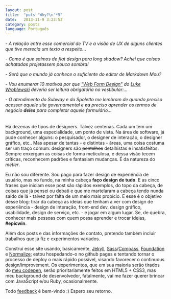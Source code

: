 ```yaml
---
layout: post
title:  "puts 'Why?\n'*5"
date:   2013-11-9 3:23:53
category: posts
language: Português
---
```


\- *A relação entre esse comercial de TV e a visão de UX de alguns clientes que tive merecia um texto a respeito...*

\- *Como é que saímos de flat design para long shadow? Achei que coisas achatadas projetassem pouca sombra!*

\- *Será que o mundo já conhece o suficiente do editor de Markdown Mou?*

\- *Vou enumerar 10 motivos por que ["Web Form Design"](http://www.lukew.com/resources/web_form_design.asp) do [Luke Wroblewski](http://www.lukew.com/) deveria ser leitura obrigatória no vestibular:...*

\- <em>O atendimento do Subway e do Spoletto me lembram de quando preciso acessar aquele site governamental e <b>eu</b> preciso aprender os termos de negócio **deles** para completar aquele formulário...</em>
<br><br><br>
Há dezenas de tipos de designers. Talvez centenas. Cada um tem um background, uma 
especialidade, um ponto de vista. Na área de software, já pude conhecer alguns: o pesquisador, o designer de interação, o designer gráfico, etc.. Mas apesar de tantas - e distintas - áreas, uma coisa costuma ser um traço comum: designers são <del>pentelhos</del> detalhistas e insatisfeitos. Sempre enxergam as coisas de forma meticulosa, e dessa visão tecem críticas, reconhecem padrões e fantasiam mudanças. É da natureza do *métier*.

Eu não sou diferente. Sou pago para fazer design de experiência de usuário, mas no fundo, na minha cabeça **faço design de tudo**. E as cinco frases que iniciam esse post são rápidos exemplos, do topo da cabeça, de coisas que já pensei ou debati e que me martelaram a cabeça tendo nunda saído de lá - talvez por falta de um meio mais propício. E esse é o objetivo desse blog: tirar da cabeça as ideias que tenham a ver com design de experiência - design de interação, front-end dev, design gráfico, usabilidade, design de serviço, etc. -  e jogar em algum lugar. Se, de quebra, conhecer mais pessoas com quem possa aprender e trocar ideias, **#epicwin**. 

Além dos posts e das informações de contato, pretendo também incluir trabalhos que já fiz e experimentos variados.

Construí esse site usando, basicamente, [Jekyll](http://jekyllrb.com/), [Sass](http://sass-lang.com/)/[Compass](http://compass-style.org/), [Foundation](http://foundation.zurb.com/) e [Normalize](http://necolas.github.io/normalize.css/); estou hospedando-o no github pages e tentando tornar o processo de deploy o mais rápido possível, visando favorecer o continuous design/improvement. Os experimentos, que em sua maioria serão tirados do [meu codepen](http://codepen.io/albogabriel/), serão prioritariamente feitos em HTML5 + CSS3, mas meu background de desenvolvedor, fatalmente, vai me fazer querer brincar com JavaScript e/ou Ruby, ocasionalmente.

Todo [feedback](https://mail.google.com/mail?view=cm&tf=0&to=gabriel@albo.com.br) é bem-vindo :) Espero seu retorno. 